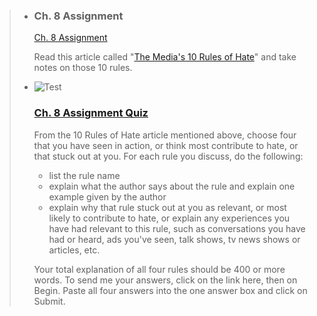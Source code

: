 > - ### Ch. 8 Assignment
>     
>     [Ch. 8 Assignment](https://acconline.austincc.edu/webapps/blackboard/content/listContent.jsp?course_id=_922732_1&content_id=_27006417_1# "Alternative formats")
>     
>     Read this article called "[The Media's 10 Rules of Hate](https://washingtonspectator.org/taibbi-10rulesofhate/?gclid=EAIaIQobChMIh9OVkofn6gIVNPC1Ch30GA0NEAAYASAAEgKBZvD_BwE)" and take notes on those 10 rules.
>     
> - ![Test](https://acconline.austincc.edu/images/ci/sets/set12/test_on.svg)
>     
>     ### [Ch. 8 Assignment Quiz](https://acconline.austincc.edu/webapps/blackboard/content/launchAssessment.jsp?course_id=_922732_1&content_id=_27288403_1&mode=view)
>     
>     From the 10 Rules of Hate article mentioned above, choose four that you have seen in action, or think most contribute to hate, or that stuck out at you. For each rule you discuss, do the following:
>     
>     - list the rule name
>     - explain what the author says about the rule and explain one example given by the author
>     - explain why that rule stuck out at you as relevant, or most likely to contribute to hate, or explain any experiences you have had relevant to this rule, such as conversations you have had or heard, ads you've seen, talk shows, tv news shows or articles, etc.  
>     
>     Your total explanation of all four rules should be 400 or more words. To send me your answers, click on the link here, then on Begin. Paste all four answers into the one answer box and click on Submit.